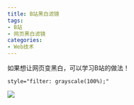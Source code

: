 ```yaml
---
title: B站黑白滤镜
tags: 
- B站
- 网页黑白滤镜
categories:
- Web技术
---
```




如果想让网页变黑白，可以学习B站的做法！



```
style="filter: grayscale(100%);"
```

![](https://cdn.fangyuanxiaozhan.com/assets/1611570145364R7Na03Hs.gif)